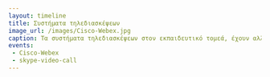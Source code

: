 ```yaml
---
layout: timeline
title: Συστήματα τηλεδιασκέψεων
image_url: /images/Cisco-Webex.jpg
caption: Τα συστήματα τηλεδιασκέψεων στον εκπαιδευτικό τομεά, έχουν αλλάξει τον τρόπο εκπαίδευσης, παρέχοντας νέα εργαλεία διδασκαλίας και νέους τρόπους διδασκαλίας.
events:
 - Cisco-Webex
 - skype-video-call
---
```

